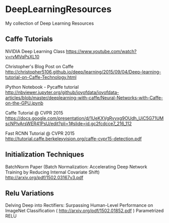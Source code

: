 # DeepLearningResources
My collection of Deep Learning Resources



## Caffe Tutorials

NVIDIA Deep Learning Class https://www.youtube.com/watch?v=rvMVqPsXL10

Christopher's Blog Post on Caffe http://christopher5106.github.io/deep/learning/2015/09/04/Deep-learning-tutorial-on-Caffe-Technology.html

iPython Notebook - Pycaffe tutorial http://nbviewer.jupyter.org/github/joyofdata/joyofdata-articles/blob/master/deeplearning-with-caffe/Neural-Networks-with-Caffe-on-the-GPU.ipynb

Caffe Tutorial @ CVPR 2015 https://docs.google.com/presentation/d/1UeKXVgRvvxg9OUdh_UiC5G71UMscNPlvArsWER41PsU/edit?pli=1#slide=id.gc2fcdcce7_216_112

Fast RCNN Tutorial @ CVPR 2015 http://tutorial.caffe.berkeleyvision.org/caffe-cvpr15-detection.pdf


## Initialization Techniques

BatchNorm Paper (Batch Normalization: Accelerating Deep Network Training by Reducing Internal Covariate Shift) http://arxiv.org/pdf/1502.03167v3.pdf


## Relu Variations

Delving Deep into Rectifiers: Surpassing Human-Level Performance on ImageNet Classification
( http://arxiv.org/pdf/1502.01852.pdf ) Parametrized RELU
